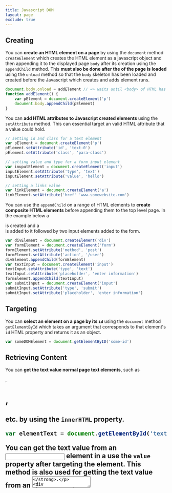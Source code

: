 ```yaml
---
title: Javascript DOM
layout: page
exclude: true
---
```


## Creating

You can **create an HTML element on a page** by using the `document` method `createElement` which creates the HTML element as a javascript object and then appending it to the displayed page `body` after its creation using the `appendChild` method. This **must also be done after the <body> of the page is loaded** using the `onload` method so that the `body` skeleton has been loaded and created before the Javascript which creates and adds element runs. 
```js
document.body.onload = addElement // => waits until <body> of HTML has loaded
function addElement() {
	var pElement = document.createElement('p')
	document.body.appendChild(pElement)
}
```

You can **add HTML attributes to Javascript created elements** using the `setAttribute` method. This can essential target an valid HTML attribute that a value could hold.
```js
// setting id and class for a text element
var pElement = document.createElement('p')
pElement.setAttribute('id', 'text-0')
pElement.setAttribute('class', 'para-class')

// setting value and type for a form input element
var inuputElement = document.createElement('input')
inputElement.setAttribute('type', 'text')
inputElement.setAttribute('value', 'hello')

// setting a links value
var linkElement = document.createElement('a')
linkElement.setAttribute('href' 'www.somewebsite.com')
```

You can use the `appendChild` on a range of HTML elements to **create composite HTML elements** before appending them to the top level page. In the example below a <div> is created and a <form> is added to it followed by two input elements added to the form.
```js
var divElement = document.createElement('div')
var formElement = document.createElement('form')
formElement.setAttribute('method', 'post')
formElement.setAttribute('action', '/user')
divElement.appendChild(formElement)
var textInput = document.createElement('input')
textInput.setAttribute('type', 'text')
textInput.setAttribute('placeholder', 'enter information')
formElement.appendChild(textInput)
var submitInput = document.createElement('input')
submitInput.setAttribute('type', 'submit')
submitInput.setAttribute('placeholder', 'enter information')
```

## Targeting

You can **select an element on a page by its `id`** using the `document` method `getElementById` which takes an argument that corresponds to that element's `id` HTML property and returns it as an object.
```js
var someDOMElement = document.getElementByID('some-id')
```

## Retrieving Content

You can **get the text value normal page text elements**, such as <p>, <h1>, <h2> etc. by using the `innerHTML` property.
```js
var elementText = document.getElementById('text-id').innerHTML
```

You can **get the text value from an <input> element in a <form>** use the `value` property after targeting the element. This method is also used for **getting the text value from an <textarea>**.
```js
var inputElementText = document.getElementById('some-id').value
```

<!--stackedit_data:
eyJoaXN0b3J5IjpbLTI4OTA3MjE0MywtMTU4NTUxNDY0NywzND
YyMTQzOTZdfQ==
-->